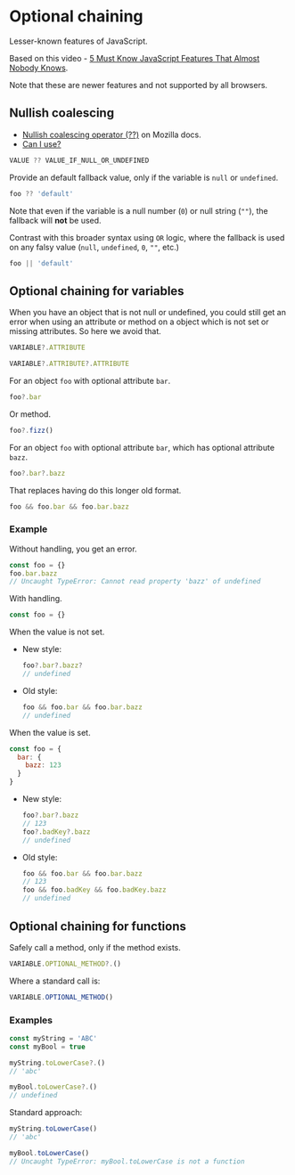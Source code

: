 # Optional chaining

Lesser-known features of JavaScript.

Based on this video - [5 Must Know JavaScript Features That Almost Nobody Knows](https://www.youtube.com/watch?v=v2tJ3nzXh8I&list=LL).

Note that these are newer features and not supported by all browsers.


## Nullish coalescing

- [Nullish coalescing operator (??)](https://developer.mozilla.org/en-US/docs/Web/JavaScript/Reference/Operators/Nullish_coalescing_operator) on Mozilla docs.
- [Can I use?](https://caniuse.com/?search=Nullish%20coalescing%20operator%20)

```javascript
VALUE ?? VALUE_IF_NULL_OR_UNDEFINED
```

Provide an default fallback value, only if the variable is `null` or `undefined`.

```javascript
foo ?? 'default'
```

Note that even if the variable is a null number (`0`) or null string (`""`),  the fallback will **not** be used.

Contrast with this broader syntax using `OR` logic, where the fallback is used on any falsy value (`null`, `undefined`, `0`, `""`, etc.)

```javascript
foo || 'default'
```


## Optional chaining for variables

When you have an object that is not null or undefined, you could still get an error when using an attribute or method on a object which is not set or missing attributes. So here we avoid that.

```javascript
VARIABLE?.ATTRIBUTE

VARIABLE?.ATTRIBUTE?.ATTRIBUTE
```

For an object `foo` with optional attribute `bar`.

```javascript
foo?.bar
```

Or method.

```javascript
foo?.fizz()
```

For an object `foo` with optional attribute `bar`, which has optional attribute `bazz`.

```javascript
foo?.bar?.bazz
```

That replaces having do this longer old format.

```javascript
foo && foo.bar && foo.bar.bazz
```

### Example

Without handling, you get an error.

```javascript
const foo = {}
foo.bar.bazz
// Uncaught TypeError: Cannot read property 'bazz' of undefined
```

With handling.

```javascript
const foo = {}
```

When the value is not set.

- New style:
    ```javascript
    foo?.bar?.bazz?
    // undefined
    ```
- Old style:
    ```javascript
    foo && foo.bar && foo.bar.bazz
    // undefined
    ```

When the value is set.

```javascript
const foo = {
  bar: {
    bazz: 123
  }
}
```

- New style:
    ```javascript
    foo?.bar?.bazz
    // 123
    foo?.badKey?.bazz
    // undefined
    ```
- Old style:
    ```javascript
    foo && foo.bar && foo.bar.bazz
    // 123
    foo && foo.badKey && foo.badKey.bazz
    // undefined
    ```


## Optional chaining for functions

Safely call a method, only if the method exists.

```javascript
VARIABLE.OPTIONAL_METHOD?.()
```

Where a standard call is:

```javascript
VARIABLE.OPTIONAL_METHOD()
```

### Examples

```javascript
const myString = 'ABC'
const myBool = true

myString.toLowerCase?.()
// 'abc'

myBool.toLowerCase?.()
// undefined
```

Standard approach:

```javascript
myString.toLowerCase()
// 'abc'

myBool.toLowerCase()
// Uncaught TypeError: myBool.toLowerCase is not a function
```
